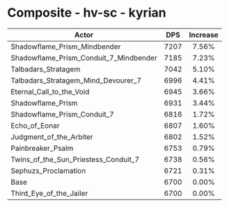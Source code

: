 # Composite - hv-sc - kyrian
| Actor | DPS | Increase |
|---|:---:|:---:|
|Shadowflame_Prism_Mindbender|7207|7.56%|
|Shadowflame_Prism_Conduit_7_Mindbender|7185|7.23%|
|Talbadars_Stratagem|7042|5.10%|
|Talbadars_Stratagem_Mind_Devourer_7|6996|4.41%|
|Eternal_Call_to_the_Void|6945|3.66%|
|Shadowflame_Prism|6931|3.44%|
|Shadowflame_Prism_Conduit_7|6816|1.72%|
|Echo_of_Eonar|6807|1.60%|
|Judgment_of_the_Arbiter|6802|1.52%|
|Painbreaker_Psalm|6753|0.79%|
|Twins_of_the_Sun_Priestess_Conduit_7|6738|0.56%|
|Sephuzs_Proclamation|6721|0.31%|
|Base|6700|0.00%|
|Third_Eye_of_the_Jailer|6700|0.00%|
